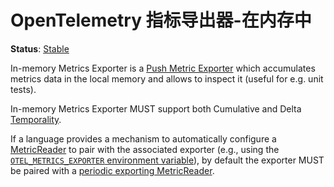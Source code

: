 <!--- Hugo front matter used to generate the website version of this page:
linkTitle: In-memory
--->

# OpenTelemetry 指标导出器-在内存中

**Status**: [Stable](../../document-status.md)

In-memory Metrics Exporter is a
[Push Metric Exporter](../sdk.md#push-metric-exporter) which accumulates metrics
data in the local memory and allows to inspect it (useful for e.g. unit tests).

In-memory Metrics Exporter MUST support both Cumulative and Delta
[Temporality](../data-model.md#temporality).

If a language provides a mechanism to automatically configure a
[MetricReader](../sdk.md#metricreader) to pair with the associated exporter
(e.g., using the
[`OTEL_METRICS_EXPORTER` environment variable](../../configuration/sdk-environment-variables.md#exporter-selection)),
by default the exporter MUST be paired with a
[periodic exporting MetricReader](../sdk.md#periodic-exporting-metricreader).
